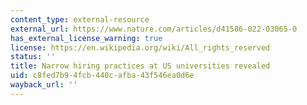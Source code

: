```yaml
---
content_type: external-resource
external_url: https://www.nature.com/articles/d41586-022-03065-0
has_external_license_warning: true
license: https://en.wikipedia.org/wiki/All_rights_reserved
status: ''
title: Narrow hiring practices at US universities revealed
uid: c8fed7b9-4fcb-440c-afba-43f546ea0d6e
wayback_url: ''
---
```

